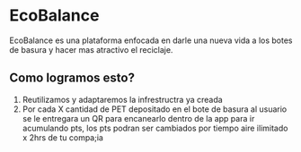 # EcoBalance

EcoBalance es una plataforma enfocada en darle una nueva vida a los botes de basura y hacer mas atractivo el reciclaje.

## Como logramos esto?

1. Reutilizamos y adaptaremos la infrestructra ya creada
2. Por cada X cantidad de PET depositado en el bote de basura al usuario se le entregara un QR para encanearlo dentro de la app para ir acumulando pts, los pts podran ser cambiados por tiempo aire ilimitado x 2hrs de tu compa;ia

<!-- <iframe width="560" height="315" src="https://www.youtube.com/embed/6Tj8_iKqh_k" title="YouTube video player" frameborder="0" allow="accelerometer; autoplay; clipboard-write; encrypted-media; gyroscope; picture-in-picture; web-share" allowfullscreen></iframe> -->

<object width="625" height="800">
  <embed src="https://www.mapsdirections.info/crear-un-mapa-de-google/"/>
</object>